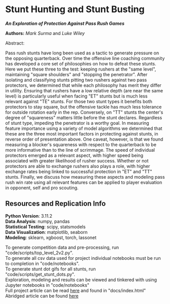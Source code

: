 # Stunt Hunting and Stunt Busting 

***An Exploration of Protection Against Pass Rush Games***

**Authors:** *Mark Surma* and *Luke Wiley*

Abstract:

Pass rush stunts have long been used as a tactic to generate pressure on the opposing quarterback. Over time the offensive line coaching community has developed a core set of philosophies on how to defeat these stunts. Here we put these three to the test: keeping rushers at the "same level", maintaining "square shoulders" and "stopping the penetrator". After isolating and classifying stunts pitting two rushers against two pass protectors, we determined that while each philosophy has merit they differ in utility. Ensuring that rushers have a low relative depth (are near the same level) is particularly useful when facing "ET" stunts but is much less relevant against "TE" stunts. For those two stunt types it benefits both protectors to stay square, but the offensive tackle has much less tolerance for outside rotation early in the rep. Conversely, on "TT" stunts the center's degree of "squareness" matters little before the stunt declares. Regardless of stunt type, impeding the penetrator is a worthy goal. In measuring feature importance using a variety of model algorithms we determined that these are the three most important factors in protecting against stunts, in reverse order of presentation above. One caveat, however, is that we found measuring a blocker's squareness with respect to the quarterback to be more informative than to the line of scrimmage. The speed of individual protectors emerged as a relevant aspect, with higher speed being associated with greater likelihood of rusher success. Whether or not protectors are able to exchange rushers also plays a role, with higher exchange rates being linked to successful protection in "ET" and "TT" stunts. Finally, we discuss how measuring these aspects and modeling pass rush win rate using all relevant features can be applied to player evaluation in opponent, self and pro scouting.

## Resources and Replication Info
**Python Version**: 3.11.2\
**Data Analysis**: numpy, pandas\
**Statistical Testing**: scipy, statsmodels\
**Data Visualization**: matplotlib, seaborn\
**Modeling**: sklearn, xgboost, torch, lassonet

To generate competition data and pre-processing, run "code/scripts/top_level_2v2.py".\
To generate all csv data used for project individual notebooks must be run to completion in "code/notebooks".\
To generate stunt dot gifs for all stunts, run "code/scripts/get_stunt_dots.py".\
Exploration, modeling and results can be viewed and tinkered with using Jupyter notebooks in "code/notebooks"\
Full project article can be read [here](https://msurma51.github.io/stunt-busters/) and found in "docs/index.html"\
Abridged article can be found [here](https://www.kaggle.com/code/lwwiley17/stunt-hunting-and-stunt-busting)